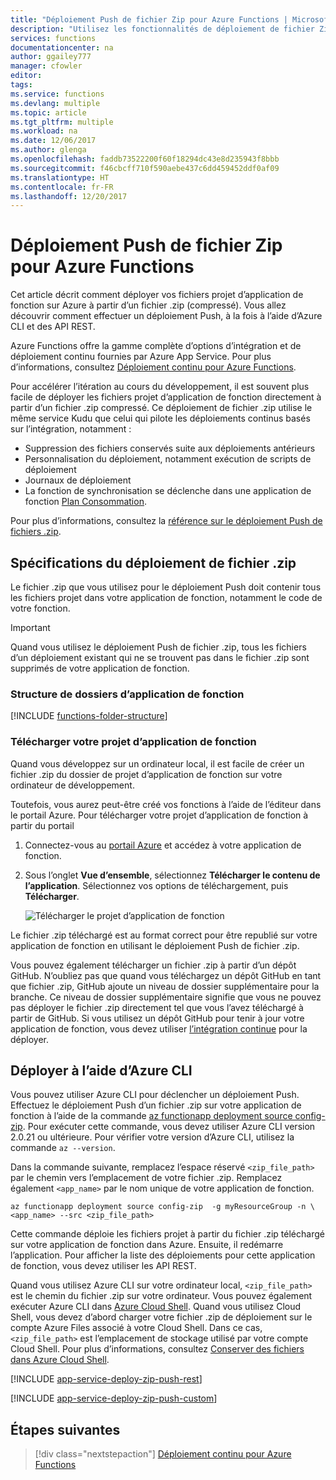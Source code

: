 ```yaml
---
title: "Déploiement Push de fichier Zip pour Azure Functions | Microsoft Docs"
description: "Utilisez les fonctionnalités de déploiement de fichier Zip du service de déploiement Kudu pour publier vos Azure Functions."
services: functions
documentationcenter: na
author: ggailey777
manager: cfowler
editor: 
tags: 
ms.service: functions
ms.devlang: multiple
ms.topic: article
ms.tgt_pltfrm: multiple
ms.workload: na
ms.date: 12/06/2017
ms.author: glenga
ms.openlocfilehash: faddb73522200f60f18294dc43e8d235943f8bbb
ms.sourcegitcommit: f46cbcff710f590aebe437c6dd459452ddf0af09
ms.translationtype: HT
ms.contentlocale: fr-FR
ms.lasthandoff: 12/20/2017
---
```

# <a name="zip-push-deployment-for-azure-functions"></a>Déploiement Push de fichier Zip pour Azure Functions 
Cet article décrit comment déployer vos fichiers projet d’application de fonction sur Azure à partir d’un fichier .zip (compressé). Vous allez découvrir comment effectuer un déploiement Push, à la fois à l’aide d’Azure CLI et des API REST. 

Azure Functions offre la gamme complète d’options d’intégration et de déploiement continu fournies par Azure App Service. Pour plus d’informations, consultez [Déploiement continu pour Azure Functions](functions-continuous-deployment.md). 

Pour accélérer l’itération au cours du développement, il est souvent plus facile de déployer les fichiers projet d’application de fonction directement à partir d’un fichier .zip compressé. Ce déploiement de fichier .zip utilise le même service Kudu que celui qui pilote les déploiements continus basés sur l’intégration, notamment :

+ Suppression des fichiers conservés suite aux déploiements antérieurs
+ Personnalisation du déploiement, notamment exécution de scripts de déploiement
+ Journaux de déploiement
+ La fonction de synchronisation se déclenche dans une application de fonction [Plan Consommation](functions-scale.md).

Pour plus d’informations, consultez la [référence sur le déploiement Push de fichiers .zip](https://github.com/projectkudu/kudu/wiki/Deploying-from-a-zip-file). 

## <a name="deployment-zip-file-requirements"></a>Spécifications du déploiement de fichier .zip
Le fichier .zip que vous utilisez pour le déploiement Push doit contenir tous les fichiers projet dans votre application de fonction, notamment le code de votre fonction. 

>[!IMPORTANT]
> Quand vous utilisez le déploiement Push de fichier .zip, tous les fichiers d’un déploiement existant qui ne se trouvent pas dans le fichier .zip sont supprimés de votre application de fonction.  

### <a name="function-app-folder-structure"></a>Structure de dossiers d’application de fonction

[!INCLUDE [functions-folder-structure](../../includes/functions-folder-structure.md)]

### <a name="download-your-function-app-project"></a>Télécharger votre projet d’application de fonction

Quand vous développez sur un ordinateur local, il est facile de créer un fichier .zip du dossier de projet d’application de fonction sur votre ordinateur de développement. 

Toutefois, vous aurez peut-être créé vos fonctions à l’aide de l’éditeur dans le portail Azure. Pour télécharger votre projet d’application de fonction à partir du portail 

1. Connectez-vous au [portail Azure](https://portal.azure.com) et accédez à votre application de fonction.

2. Sous l’onglet **Vue d’ensemble**, sélectionnez **Télécharger le contenu de l’application**. Sélectionnez vos options de téléchargement, puis **Télécharger**.     

    ![Télécharger le projet d’application de fonction](./media/deployment-zip-push/download-project.png)

Le fichier .zip téléchargé est au format correct pour être republié sur votre application de fonction en utilisant le déploiement Push de fichier .zip.

Vous pouvez également télécharger un fichier .zip à partir d’un dépôt GitHub. N’oubliez pas que quand vous téléchargez un dépôt GitHub en tant que fichier .zip, GitHub ajoute un niveau de dossier supplémentaire pour la branche. Ce niveau de dossier supplémentaire signifie que vous ne pouvez pas déployer le fichier .zip directement tel que vous l’avez téléchargé à partir de GitHub. Si vous utilisez un dépôt GitHub pour tenir à jour votre application de fonction, vous devez utiliser [l’intégration continue](functions-continuous-deployment.md) pour la déployer.  

## <a name="cli"></a>Déployer à l’aide d’Azure CLI

Vous pouvez utiliser Azure CLI pour déclencher un déploiement Push. Effectuez le déploiement Push d’un fichier .zip sur votre application de fonction à l’aide de la commande [az functionapp deployment source config-zip](/cli/azure/functionapp/deployment/source#az_functionapp_deployment_source_config_zip). Pour exécuter cette commande, vous devez utiliser Azure CLI version 2.0.21 ou ultérieure. Pour vérifier votre version d’Azure CLI, utilisez la commande `az --version`.

Dans la commande suivante, remplacez l’espace réservé `<zip_file_path>` par le chemin vers l’emplacement de votre fichier .zip. Remplacez également `<app_name>` par le nom unique de votre application de fonction. 

```azurecli-interactive
az functionapp deployment source config-zip  -g myResourceGroup -n \
<app_name> --src <zip_file_path>
```
Cette commande déploie les fichiers projet à partir du fichier .zip téléchargé sur votre application de fonction dans Azure. Ensuite, il redémarre l’application. Pour afficher la liste des déploiements pour cette application de fonction, vous devez utiliser les API REST.

Quand vous utilisez Azure CLI sur votre ordinateur local, `<zip_file_path>` est le chemin du fichier .zip sur votre ordinateur. Vous pouvez également exécuter Azure CLI dans [Azure Cloud Shell](../cloud-shell/overview.md). Quand vous utilisez Cloud Shell, vous devez d’abord charger votre fichier .zip de déploiement sur le compte Azure Files associé à votre Cloud Shell. Dans ce cas, `<zip_file_path>` est l’emplacement de stockage utilisé par votre compte Cloud Shell. Pour plus d’informations, consultez [Conserver des fichiers dans Azure Cloud Shell](../cloud-shell/persisting-shell-storage.md).


[!INCLUDE [app-service-deploy-zip-push-rest](../../includes/app-service-deploy-zip-push-rest.md)]

[!INCLUDE [app-service-deploy-zip-push-custom](../../includes/app-service-deploy-zip-push-custom.md)]

## <a name="next-steps"></a>Étapes suivantes

> [!div class="nextstepaction"]
> [Déploiement continu pour Azure Functions](functions-continuous-deployment.md)

[.zip push deployment reference topic]: https://github.com/projectkudu/kudu/wiki/Deploying-from-a-zip-file
